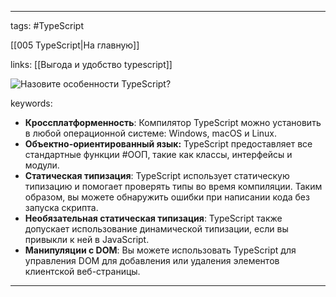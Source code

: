____

tags: #TypeScript 

[[005 TypeScript|На главную]]

links: [[Выгода и удобство typescript]]

![Назовите особенности TypeScript?](https://youtu.be/R76_xPjzUd8?t=796)

keywords:

- **Кроссплатформенность**: Компилятор TypeScript можно установить в любой операционной системе: Windows, macOS и Linux.
- **Объектно-ориентированный язык:** TypeScript предоставляет все стандартные функции #ООП, такие как классы, интерфейсы и модули.
- **Статическая типизация**: TypeScript использует статическую типизацию и помогает проверять типы во время компиляции. Таким образом, вы можете обнаружить ошибки при написании кода без запуска скрипта.
- **Необязательная статическая типизация**: TypeScript также допускает использование динамической типизации, если вы привыкли к ней в JavaScript.
- **Манипуляции с DOM**: Вы можете использовать TypeScript для управления DOM для добавления или удаления элементов клиентской веб-страницы.
_____
